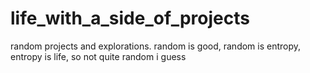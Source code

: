 # life_with_a_side_of_projects
random projects and explorations. random is good, random is entropy, entropy is life, so not quite random i guess
